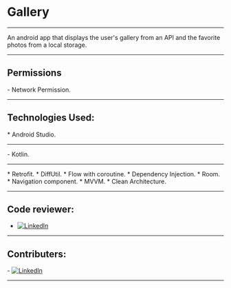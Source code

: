 # Gallery
--------------
An android app that displays the user's gallery from an API and the favorite photos from a local storage.
<hr>

<h2>Permissions</h2>
- Network Permission.
<hr>

<h2>Technologies Used:</h2>
* Android Studio.
<hr>
- Kotlin.
<hr>
* Retrofit.
* DiffUtil.
* Flow with coroutine.
* Dependency Injection.
* Room.
* Navigation component.
* MVVM.
* Clean Architecture.

<hr>

<h2>Code reviewer:</h2>

- <a href="https://www.linkedin.com/in/devmohamed/"><img alt="LinkedIn" src="https://img.shields.io/badge/LinkedIn-Mohamed%20Arafa-blue?style=flat-square&logo=linkedin"></a>
<hr>
<h2>Contributers:</h2>
- <a href="https://www.linkedin.com/in/mai-samir-a8204420b"><img alt="LinkedIn" src="https://img.shields.io/badge/LinkedIn-Mai%20Samir-blue?style=flat-square&logo=linkedin"></a>
<hr>
